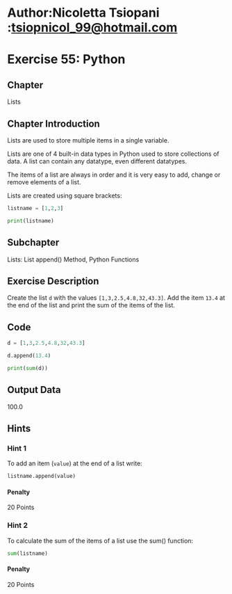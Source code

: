 # Author:Nicoletta Tsiopani :tsiopnicol_99@hotmail.com

# Exercise 55: Python

## Chapter
Lists

## Chapter Introduction
Lists are used to store multiple items in a single variable.

Lists are one of 4 built-in data types in Python used to store collections of data. A list can contain any datatype, even different datatypes.

The items of a list are always in order and it is very easy to add, change or remove elements of a list.

Lists are created using square brackets:

```python
listname = [1,2,3]

print(listname)
```

## Subchapter
Lists: List append() Method, Python Functions


## Exercise Description
Create the list `d` with the values `[1,3,2.5,4.8,32,43.3]`. Add the item `13.4` at the end of the list and print the sum of the items of the list.

## Code
```python
d = [1,3,2.5,4.8,32,43.3]

d.append(13.4)

print(sum(d))
```

## Output Data
100.0

## Hints

### Hint 1
To add an item (`value`) at the end of a list write:

```python
listname.append(value)
```

#### Penalty
20 Points


### Hint 2
To calculate the sum of the items of a list use the sum() function:

```python
sum(listname)
```

#### Penalty
20 Points

